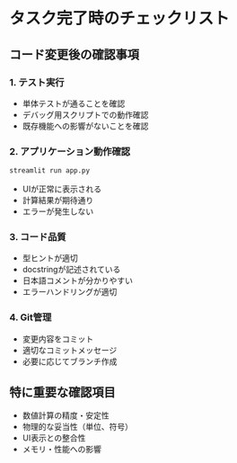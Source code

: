 # タスク完了時のチェックリスト

## コード変更後の確認事項

### 1. テスト実行
- 単体テストが通ることを確認
- デバッグ用スクリプトでの動作確認
- 既存機能への影響がないことを確認

### 2. アプリケーション動作確認
```bash
streamlit run app.py
```
- UIが正常に表示される
- 計算結果が期待通り
- エラーが発生しない

### 3. コード品質
- 型ヒントが適切
- docstringが記述されている
- 日本語コメントが分かりやすい
- エラーハンドリングが適切

### 4. Git管理
- 変更内容をコミット
- 適切なコミットメッセージ
- 必要に応じてブランチ作成

## 特に重要な確認項目
- 数値計算の精度・安定性
- 物理的な妥当性（単位、符号）
- UI表示との整合性
- メモリ・性能への影響